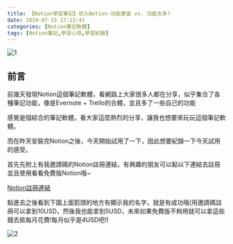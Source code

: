 ```yaml
---
title: 【Notion學習筆記】初入Notion-功能豐富 vs. 功能太多?
date: 2019-07-15 17:13:41
categories: [Notion筆記軟體]
tags: [Notion筆記,學習心得,學習紀錄]
---
```


![1](1.jpg)

## 前言

前幾天發現Notion這個筆記軟體，看網路上大家很多人都在分享，似乎集合了各種筆記功能，像是Evernote + Trello的合體，並且多了一些自己的功能

感覺是個綜合的筆記軟體，看大家這麼熱烈的分享，讓我也想要來玩玩這個筆記軟體。

而在昨天安裝完Notion之後，今天開始試用了一下，因此想要紀錄一下今天試用的感受。

首先先附上有我邀請碼的Notion註冊連結，有興趣的朋友可以點以下連結去註冊並且使用看看免費版Notion哦~

[Notion註冊連結](https://www.notion.so/?r=5f300d13079f4ced81832d860b57a12d)

點進去之後看到下圖上面箭頭的地方有顯示我的名字，就是有成功哦(用邀請碼註冊可以拿到10USD，然後我也能拿到5USD，未來如果免費版不夠用就可以拿這些錢去抵每月花費!每月似乎是4USD吧!)

![2](2.jpg)
